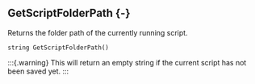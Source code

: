 ## GetScriptFolderPath {-}

Returns the folder path of the currently running script.

```{sql}
string GetScriptFolderPath()
```

:::{.warning}
This will return an empty string if the current script has not been saved yet.
:::